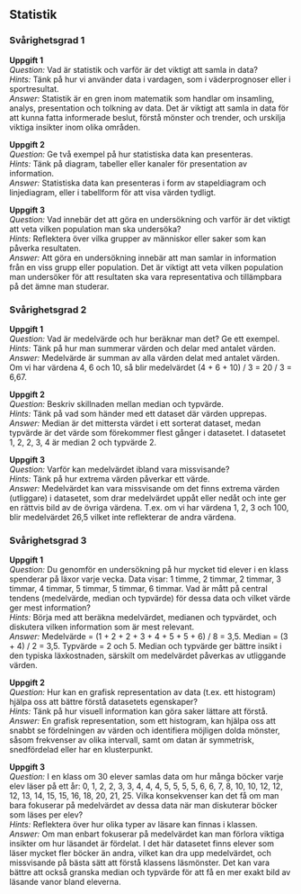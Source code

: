 ## Statistik

### Svårighetsgrad 1

**Uppgift 1**  
*Question:* Vad är statistik och varför är det viktigt att samla in data?  
*Hints:* Tänk på hur vi använder data i vardagen, som i väderprognoser eller i sportresultat.  
*Answer:* Statistik är en gren inom matematik som handlar om insamling, analys, presentation och tolkning av data. Det är viktigt att samla in data för att kunna fatta informerade beslut, förstå mönster och trender, och urskilja viktiga insikter inom olika områden.

**Uppgift 2**  
*Question:* Ge två exempel på hur statistiska data kan presenteras.  
*Hints:* Tänk på diagram, tabeller eller kanaler för presentation av information.  
*Answer:* Statistiska data kan presenteras i form av stapeldiagram och linjediagram, eller i tabellform för att visa värden tydligt.

**Uppgift 3**  
*Question:* Vad innebär det att göra en undersökning och varför är det viktigt att veta vilken population man ska undersöka?  
*Hints:* Reflektera över vilka grupper av människor eller saker som kan påverka resultaten.  
*Answer:* Att göra en undersökning innebär att man samlar in information från en viss grupp eller population. Det är viktigt att veta vilken population man undersöker för att resultaten ska vara representativa och tillämpbara på det ämne man studerar.

### Svårighetsgrad 2

**Uppgift 1**  
*Question:* Vad är medelvärde och hur beräknar man det? Ge ett exempel.  
*Hints:* Tänk på hur man summerar värden och delar med antalet värden.  
*Answer:* Medelvärde är summan av alla värden delat med antalet värden. Om vi har värdena 4, 6 och 10, så blir medelvärdet (4 + 6 + 10) / 3 = 20 / 3 = 6,67.

**Uppgift 2**  
*Question:* Beskriv skillnaden mellan median och typvärde.  
*Hints:* Tänk på vad som händer med ett dataset där värden upprepas.  
*Answer:* Median är det mittersta värdet i ett sorterat dataset, medan typvärde är det värde som förekommer flest gånger i datasetet. I datasetet 1, 2, 2, 3, 4 är median 2 och typvärde 2.

**Uppgift 3**  
*Question:* Varför kan medelvärdet ibland vara missvisande?  
*Hints:* Tänk på hur extrema värden påverkar ett värde.  
*Answer:* Medelvärdet kan vara missvisande om det finns extrema värden (utliggare) i datasetet, som drar medelvärdet uppåt eller nedåt och inte ger en rättvis bild av de övriga värdena. T.ex. om vi har värdena 1, 2, 3 och 100, blir medelvärdet 26,5 vilket inte reflekterar de andra värdena.

### Svårighetsgrad 3

**Uppgift 1**  
*Question:* Du genomför en undersökning på hur mycket tid elever i en klass spenderar på läxor varje vecka. Data visar: 1 timme, 2 timmar, 2 timmar, 3 timmar, 4 timmar, 5 timmar, 5 timmar, 6 timmar. Vad är mått på central tendens (medelvärde, median och typvärde) för dessa data och vilket värde ger mest information?  
*Hints:* Börja med att beräkna medelvärdet, medianen och typvärdet, och diskutera vilken information som är mest relevant.  
*Answer:* Medelvärde = (1 + 2 + 2 + 3 + 4 + 5 + 5 + 6) / 8 = 3,5. Median = (3 + 4) / 2 = 3,5. Typvärde = 2 och 5. Median och typvärde ger bättre insikt i den typiska läxkostnaden, särskilt om medelvärdet påverkas av utliggande värden.

**Uppgift 2**  
*Question:* Hur kan en grafisk representation av data (t.ex. ett histogram) hjälpa oss att bättre förstå datasetets egenskaper?  
*Hints:* Tänk på hur visuell information kan göra saker lättare att förstå.  
*Answer:* En grafisk representation, som ett histogram, kan hjälpa oss att snabbt se fördelningen av värden och identifiera möjligen dolda mönster, såsom frekvenser av olika intervall, samt om datan är symmetrisk, snedfördelad eller har en klusterpunkt.

**Uppgift 3**  
*Question:* I en klass om 30 elever samlas data om hur många böcker varje elev läser på ett år: 0, 1, 2, 2, 3, 3, 4, 4, 4, 5, 5, 5, 5, 6, 6, 7, 8, 10, 10, 12, 12, 12, 13, 14, 15, 15, 16, 18, 20, 21, 25. Vilka konsekvenser kan det få om man bara fokuserar på medelvärdet av dessa data när man diskuterar böcker som läses per elev?  
*Hints:* Reflektera över hur olika typer av läsare kan finnas i klassen.  
*Answer:* Om man enbart fokuserar på medelvärdet kan man förlora viktiga insikter om hur läsandet är fördelat. I det här datasetet finns elever som läser mycket fler böcker än andra, vilket kan dra upp medelvärdet, och missvisande på bästa sätt att förstå klassens läsmönster. Det kan vara bättre att också granska median och typvärde för att få en mer exakt bild av läsande vanor bland eleverna.